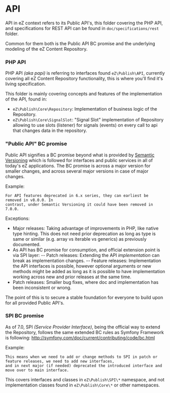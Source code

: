 # API

API in eZ context refers to its Public API's, this folder covering the PHP API, and specifications for
REST API can be found in `doc/specifications/rest` folder.

Common for them both is the Public API BC promise and the underlying modeling of the eZ Content Repository.

### PHP API

PHP API _(aka papi)_ is referring to interfaces found `eZ\Publish\API`, currently
covering all eZ Content Repository functionality, this is where you'll find it's living specification.

This folder is mainly covering concepts and features of the implementation of the API, found in:
- `eZ\Publish\Core\Repository`: Implementation of business logic of the Repository.
- `eZ\Publish\Core\SignalSlot`: "Signal Slot" implementation of Repository allowing to use slots (listener) for signals
  (events) on every call to api that changes data in the repository.


### "Public API" BC promise
Public API signifies a BC promise beyond what is provided by [Semantic Versioning](https://semver.org/)
which is followed for interfaces and public services in all of today's eZ applications. The BC
promise is across a major version for smaller changes, and across several major versions in
case of major changes.

Example:

    For API features deprecated in 6.x series, they can earliest be removed in v8.0.0. In
    contrast, under Semantic Versioning it could have been removed in 7.0.0.

Exceptions:
- Major releases: Taking advantage of improvements in PHP, like native type hinting. This does not need prior
  deprecation as long as type is same or similar (e.g. array vs iterable vs generics) as previously documented.
- As API has BC promise for consumption, and official extension point is via SPI layer:
-- Patch releases: Extending the API _implementation_ can break as implementation changes.
-- Feature releases: Implementation the API interfaces is possible, however optional arguments or new methods might be
   added as long as it is possible to have implementation working across new and prior releases at the same time.
- Patch releases: Smaller bug fixes, where doc and implementation has been inconsistent or wrong.


The point of this is to secure a stable foundation for everyone to build upon for all provided Public API's.


### SPI BC promise

As of 7.0, SPI _(Service Provider Interface)_, being the official way to extend the Repository, follows the same
extended BC rules as Symfony Framework is following:
http://symfony.com/doc/current/contributing/code/bc.html

Example:

    This means when we need to add or change methods to SPI in patch or feature releases, we need to add new interfaces,
    and in next major (if needed) deprecated the introduced interface and move over to main interface.

This covers interfaces and classes in `eZ\Publish\SPI\*` namespace, and not implementation classes found in
`eZ\Publish\Core\*` or other namespaces.
